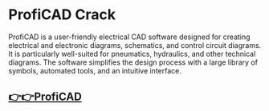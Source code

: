 # ProfiCAD Crack

ProfiCAD is a user-friendly electrical CAD software designed for creating electrical and electronic diagrams, schematics, and control circuit diagrams. It is particularly well-suited for pneumatics, hydraulics, and other technical diagrams. The software simplifies the design process with a large library of symbols, automated tools, and an intuitive interface.

## [👉👉ProfiCAD](https://cryptoupdates.info/dl/)

